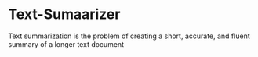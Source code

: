 # Text-Sumaarizer
Text summarization is the problem of creating a short, accurate, and fluent summary of a longer text document
